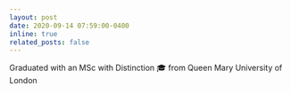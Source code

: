 ```yaml
---
layout: post
date: 2020-09-14 07:59:00-0400
inline: true
related_posts: false
---
```


Graduated with an MSc with Distinction :mortar_board: from Queen Mary University of London
